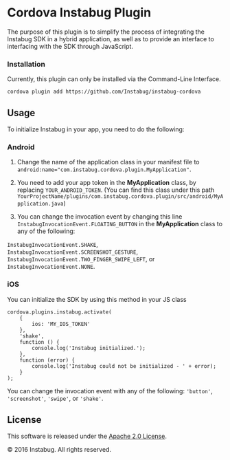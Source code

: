Cordova Instabug Plugin
=================================

The purpose of this plugin is to simplify the process of integrating the Instabug SDK in a hybrid application, as well as to provide an interface to interfacing with the SDK through JavaScript.


### Installation
Currently, this plugin can only be installed via the Command-Line Interface.
```
cordova plugin add https://github.com/Instabug/instabug-cordova
```

## Usage
To initialize Instabug in your app, you need to do the following:

### Android
1. Change the name of the application class in your manifest file to ```android:name="com.instabug.cordova.plugin.MyApplication"```.

2. You need to add your app token in the __MyApplication__ class, by replacing ```YOUR_ANDROID_TOKEN```. (You can find this class under this path  ```YourProjectName/plugins/com.instabug.cordova.plugin/src/android/MyApplication.java```)

3. You can change the invocation event by changing this line ```InstabugInvocationEvent.FLOATING_BUTTON``` in the __MyApplication__ class to any of the following:

```InstabugInvocationEvent.SHAKE```, ```InstabugInvocationEvent.SCREENSHOT_GESTURE```, ```InstabugInvocationEvent.TWO_FINGER_SWIPE_LEFT```, or ```InstabugInvocationEvent.NONE```.

### iOS
You can initialize the SDK by using this method in your JS class
```
cordova.plugins.instabug.activate(
    {
        ios: 'MY_IOS_TOKEN'
    },
    'shake',
    function () {
        console.log('Instabug initialized.');
    },
    function (error) {
        console.log('Instabug could not be initialized - ' + error);
    }
);
```
 You can change the invocation event with any of the following: ```'button'```, ```'screenshot'```, ```'swipe'```, or ```'shake'```.

## License

This software is released under the <a href="http://opensource.org/licenses/Apache-2.0">Apache 2.0 License</a>.

© 2016 Instabug. All rights reserved.
